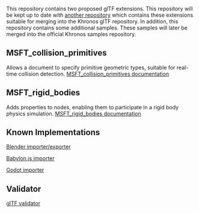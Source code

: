 This repository contains two proposed glTF extensions.
This repository will be kept up to date with [another repository](https://github.com/eoineoineoin/glTF) which contains these extensions suitable for merging into the Khronos glTF repository. In addition, this repository contains some additional samples. These samples will later be merged into the official Khronos samples repository.

## MSFT_collision_primitives

Allows a document to specify primitive geometric types, suitable for real-time collision detection.
[MSFT_collision_primitives documentation](extensions/2.0/Vendor/MSFT_collision_primitives)

## MSFT_rigid_bodies

Adds properties to nodes, enabling them to participate in a rigid body physics simulation.
[MSFT_rigid_bodies documentation](extensions/2.0/Vendor/MSFT_rigid_bodies)

## Known Implementations

[Blender importer/exporter](https://github.com/eoineoineoin/glTF_Physics_Blender_Exporter)

[Babylon.js importer](https://github.com/eoineoineoin/glTF_Physics_Babylon)

[Godot importer](https://github.com/eoineoineoin/glTF_Physics_Godot_Importer)

## Validator

[glTF validator](https://github.com/eoineoineoin/glTF-Validator)
